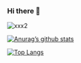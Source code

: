 ### Hi there 👋

![xxx2](https://github.com/Aryan4lx/Aryan4lx/assets/57567000/169fcf41-2fa9-4230-8799-0afa3a41c0bc)


[![Anurag’s github stats](https://github-readme-stats.vercel.app/api?username=Aryan4lx)](https://github.com/Aryan4lx)

[![Top Langs](https://github-readme-stats.vercel.app/api/top-langs/?username=Aryan4lx&layout=compact)](https://github.com/Aryan4lx)
